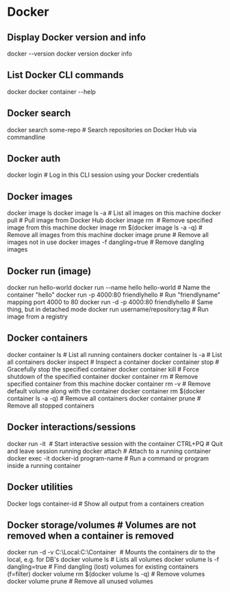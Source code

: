 # Docker

## Display Docker version and info

docker --version
docker version
docker info

## List Docker CLI commands

docker
docker container --help

## Docker search

docker search some-repo                             # Search repositories on Docker Hub via commandline

## Docker auth

docker login                                        # Log in this CLI session using your Docker credentials

## Docker images

docker image ls
docker image ls -a                                  # List all images on this machine
docker pull <image-name>                            # Pull image from Docker Hub
docker image rm <image id>                          # Remove specified image from this machine
docker image rm $(docker image ls -a -q)            # Remove all images from this machine
docker image prune                                  # Remove all images not in use
docker images -f dangling=true                      # Remove dangling images

## Docker run (image)

docker run hello-world
docker run --name hello hello-world                 # Name the container "hello"
docker run -p 4000:80 friendlyhello                 # Run "friendlyname" mapping port 4000 to 80
docker run -d -p 4000:80 friendlyhello              # Same thing, but in detached mode
docker run username/repository:tag                  # Run image from a registry

## Docker containers

docker container ls                                 # List all running containers
docker container ls -a                              # List all containers
docker inspect <hash>                               # Inspect a container
docker container stop <hash>                        # Gracefully stop the specified container
docker container kill <hash>                        # Force shutdown of the specified container
docker container rm <hash>                          # Remove specified container from this machine
docker container rm -v <hash>                       # Remove default volume along with the container
docker container rm $(docker container ls -a -q)    # Remove all containers
docker container prune                              # Remove all stopped containers

## Docker interactions/sessions

docker run -it <image>                              # Start interactive session with the container
CTRL+PQ                                             # Quit and leave session running
docker attach <hash>                                # Attach to a running container
docker exec -it docker-id program-name              # Run a command or program inside a running container

## Docker utilities

Docker logs container-id                            # Show all output from a containers creation

## Docker storage/volumes                           # Volumes are not removed when a container is removed

docker run -d -v C:\Local:C:\Container <image>      # Mounts the containers dir to the local, e.g. for DB's
docker volume ls                                    # Lists all volumes
docker volume ls -f dangling=true                   # Find dangling (lost) volumes for existing containers (f=filter)
docker volume rm $(docker volume ls -q)             # Remove volumes
docker volume prune                                 # Remove all unused volumes
